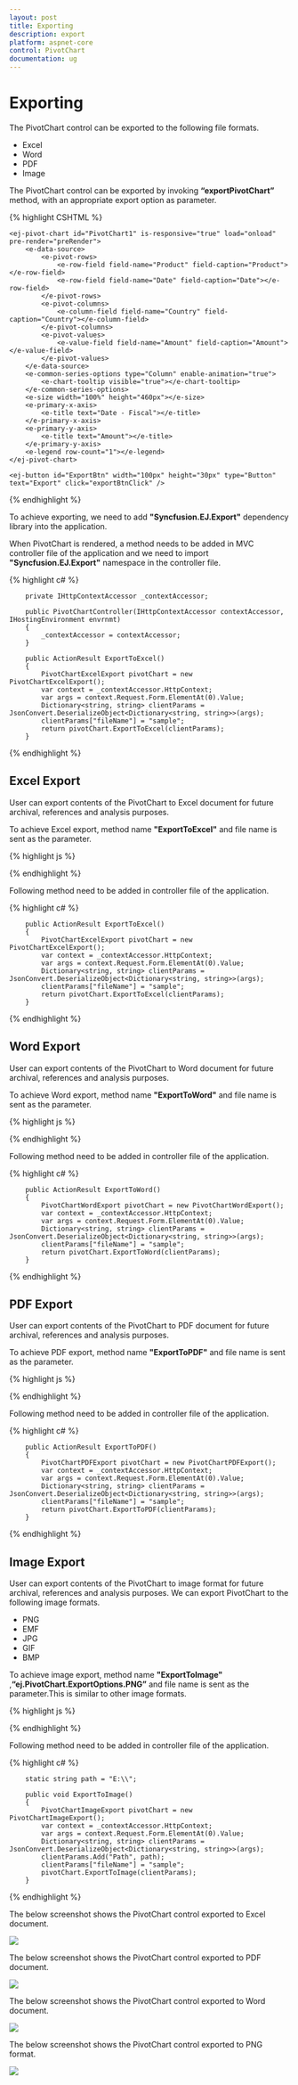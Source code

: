 ```yaml
---
layout: post
title: Exporting
description: export
platform: aspnet-core
control: PivotChart
documentation: ug
---
```


# Exporting

The PivotChart control can be exported to the following file formats.

* Excel
* Word
* PDF
* Image

The PivotChart control can be exported by invoking **“exportPivotChart”** method, with an appropriate export option as parameter.

{% highlight CSHTML %}

    <ej-pivot-chart id="PivotChart1" is-responsive="true" load="onload" pre-render="preRender">
        <e-data-source>
            <e-pivot-rows>
                <e-row-field field-name="Product" field-caption="Product"></e-row-field>
                <e-row-field field-name="Date" field-caption="Date"></e-row-field>
            </e-pivot-rows>
            <e-pivot-columns>
                <e-column-field field-name="Country" field-caption="Country"></e-column-field>
            </e-pivot-columns>
            <e-pivot-values>
                <e-value-field field-name="Amount" field-caption="Amount"></e-value-field>
            </e-pivot-values>
        </e-data-source>
        <e-common-series-options type="Column" enable-animation="true">
            <e-chart-tooltip visible="true"></e-chart-tooltip>
        </e-common-series-options>
        <e-size width="100%" height="460px"></e-size>
        <e-primary-x-axis>
            <e-title text="Date - Fiscal"></e-title>
        </e-primary-x-axis>
        <e-primary-y-axis>
            <e-title text="Amount"></e-title>
        </e-primary-y-axis>
        <e-legend row-count="1"></e-legend>
    </ej-pivot-chart>

    <ej-button id="ExportBtn" width="100px" height="30px" type="Button" text="Export" click="exportBtnClick" />

  <script type="text/javascript">

        function exportBtnClick(args) {
            var PivotChartObj = $('#PivotChart1').data("ejPivotChart");
            var ChartObj = $("#" + PivotChartObj._id + "Container").data("ejChart");
            ChartObj.model.border.opacity = 1;
            ChartObj.redraw();
            PivotChartObj.exportPivotChart("ExportToExcel", "Sample", ej.PivotChart.ExportOptions.Excel);
        }

            function onload(args) {
            args.model.dataSource.data = [
                                        { Amount: 100, Country: "Canada", Date: "FY 2005", Product: "Bike", Quantity: 2, State: "Alberta" },
                                        { Amount: 200, Country: "Canada", Date: "FY 2006", Product: "Van", Quantity: 3, State: "British Columbia" },
                                        { Amount: 300, Country: "Canada", Date: "FY 2007", Product: "Car", Quantity: 4, State: "Brunswick" },
                                        { Amount: 150, Country: "Canada", Date: "FY 2008", Product: "Bike", Quantity: 3, State: "Manitoba" },
                                        { Amount: 200, Country: "Canada", Date: "FY 2006", Product: "Car", Quantity: 4, State: "Ontario" },
                                        { Amount: 100, Country: "Canada", Date: "FY 2007", Product: "Van", Quantity: 1, State: "Quebec" },
                                        { Amount: 200, Country: "France", Date: "FY 2005", Product: "Bike", Quantity: 2, State: "Charente-Maritime" },
                                        { Amount: 250, Country: "France", Date: "FY 2006", Product: "Van", Quantity: 4, State: "Essonne" },
                                        { Amount: 300, Country: "France", Date: "FY 2007", Product: "Car", Quantity: 3, State: "Garonne (Haute)" },
                                        { Amount: 150, Country: "France", Date: "FY 2008", Product: "Van", Quantity: 2, State: "Gers" },
                                        { Amount: 200, Country: "Germany", Date: "FY 2006", Product: "Van", Quantity: 3, State: "Bayern" },
                                        { Amount: 250, Country: "Germany", Date: "FY 2007", Product: "Car", Quantity: 3, State: "Brandenburg" },
                                        { Amount: 150, Country: "Germany", Date: "FY 2008", Product: "Car", Quantity: 4, State: "Hamburg" },
                                        { Amount: 200, Country: "Germany", Date: "FY 2008", Product: "Bike", Quantity: 4, State: "Hessen" },
                                        { Amount: 150, Country: "Germany", Date: "FY 2007", Product: "Van", Quantity: 3, State: "Nordrhein-Westfalen" },
                                        { Amount: 100, Country: "Germany", Date: "FY 2005", Product: "Bike", Quantity: 2, State: "Saarland" },
                                        { Amount: 150, Country: "United Kingdom", Date: "FY 2008", Product: "Bike", Quantity: 5, State: "England" },
                                        { Amount: 250, Country: "United States", Date: "FY 2007", Product: "Car", Quantity: 4, State: "Alabama" },
                                        { Amount: 200, Country: "United States", Date: "FY 2005", Product: "Van", Quantity: 4, State: "California" },
                                        { Amount: 100, Country: "United States", Date: "FY 2006", Product: "Bike", Quantity: 2, State: "Colorado" },
                                        { Amount: 150, Country: "United States", Date: "FY 2008", Product: "Car", Quantity: 3, State: "New Mexico" },
                                        { Amount: 200, Country: "United States", Date: "FY 2005", Product: "Bike", Quantity: 4, State: "New York" },
                                        { Amount: 250, Country: "United States", Date: "FY 2008", Product: "Car", Quantity: 3, State: "North Carolina" },
                                        { Amount: 300, Country: "United States", Date: "FY 2007", Product: "Van", Quantity: 4, State: "South Carolina" }
            ];
            loadTheme(args);
        }
   </script>
    
{% endhighlight %}

To achieve exporting, we need to add **"Syncfusion.EJ.Export"** dependency library into the application.

When PivotChart is rendered, a method needs to be added in MVC controller file of the application and we need to import **"Syncfusion.EJ.Export"** namespace in the controller file. 

{% highlight c# %}

        private IHttpContextAccessor _contextAccessor;
        
        public PivotChartController(IHttpContextAccessor contextAccessor, IHostingEnvironment envrnmt)
        {
            _contextAccessor = contextAccessor;
        }

        public ActionResult ExportToExcel()
        {
            PivotChartExcelExport pivotChart = new PivotChartExcelExport();
            var context = _contextAccessor.HttpContext;
            var args = context.Request.Form.ElementAt(0).Value;
            Dictionary<string, string> clientParams = JsonConvert.DeserializeObject<Dictionary<string, string>>(args);
            clientParams["fileName"] = "sample";
            return pivotChart.ExportToExcel(clientParams);
        }
        
{% endhighlight %}

## Excel Export

User can export contents of the PivotChart to Excel document for future archival, references and analysis purposes.

To achieve Excel export, method name **"ExportToExcel"** and file name is sent as the parameter.

{% highlight js %}

   <script type="text/javascript">

       function exportBtnClick(args) {
            var PivotChartObj = $('#PivotChart1').data("ejPivotChart");
            var ChartObj = $("#" + PivotChartObj._id + "Container").data("ejChart");
            ChartObj.model.border.opacity = 1;
            ChartObj.redraw();
            PivotChartObj.exportPivotChart("ExportToExcel", "Sample", ej.PivotChart.ExportOptions.Excel);
        }

   </script>
    
{% endhighlight %}  

Following method need to be added in controller file of the application.

{% highlight c# %}

        public ActionResult ExportToExcel()
        {
            PivotChartExcelExport pivotChart = new PivotChartExcelExport();
            var context = _contextAccessor.HttpContext;
            var args = context.Request.Form.ElementAt(0).Value;
            Dictionary<string, string> clientParams = JsonConvert.DeserializeObject<Dictionary<string, string>>(args);
            clientParams["fileName"] = "sample";
            return pivotChart.ExportToExcel(clientParams);
        }

{% endhighlight %}

## Word Export
User can export contents of the PivotChart to Word document for future archival, references and analysis purposes.

To achieve Word export, method name **"ExportToWord"** and file name is sent as the parameter.

{% highlight js %}

   <script type="text/javascript">

       function exportBtnClick(args) {
            var PivotChartObj = $('#PivotChart1').data("ejPivotChart");
            var ChartObj = $("#" + PivotChartObj._id + "Container").data("ejChart");
            ChartObj.model.size.width = "700px";
            ChartObj.redraw();
            PivotChartObj.exportPivotChart("ExportToWord", "Sample", ej.PivotChart.ExportOptions.Word);
            ChartObj.model.size.width = "100%";
            ChartObj.redraw();
        }

   </script>
    
{% endhighlight %}  

Following method need to be added in controller file of the application.

{% highlight c# %}

        public ActionResult ExportToWord()
        {
            PivotChartWordExport pivotChart = new PivotChartWordExport();
            var context = _contextAccessor.HttpContext;
            var args = context.Request.Form.ElementAt(0).Value;
            Dictionary<string, string> clientParams = JsonConvert.DeserializeObject<Dictionary<string, string>>(args);
            clientParams["fileName"] = "sample";
            return pivotChart.ExportToWord(clientParams);
        }

{% endhighlight %}

## PDF Export

User can export contents of the PivotChart to PDF document for future archival, references and analysis purposes.

To achieve PDF export, method name **"ExportToPDF"** and file name is sent as the parameter.

{% highlight js %}

   <script type="text/javascript">

       function exportBtnClick(args) {
            var PivotChartObj = $('#PivotChart1').data("ejPivotChart");
            var ChartObj = $("#" + PivotChartObj._id + "Container").data("ejChart");
            ChartObj.model.size.width = "500px";
            ChartObj.redraw();
            PivotChartObj.exportPivotChart("ExportToPDF", "Sample", ej.PivotChart.ExportOptions.PDF);
            ChartObj.model.size.width = "100%";
            ChartObj.redraw();
        }

   </script>
    
{% endhighlight %}  

Following method need to be added in controller file of the application.

{% highlight c# %}

        public ActionResult ExportToPDF()
        {
            PivotChartPDFExport pivotChart = new PivotChartPDFExport();
            var context = _contextAccessor.HttpContext;
            var args = context.Request.Form.ElementAt(0).Value;
            Dictionary<string, string> clientParams = JsonConvert.DeserializeObject<Dictionary<string, string>>(args);
            clientParams["fileName"] = "sample";
            return pivotChart.ExportToPDF(clientParams);
        }      

{% endhighlight %}

## Image Export
User can export contents of the PivotChart to image format for future archival, references and analysis purposes. We can export PivotChart to the following image formats.

* PNG
* EMF
* JPG
* GIF
* BMP

To achieve image export, method name **"ExportToImage"** ,**“ej.PivotChart.ExportOptions.PNG”** and file name is sent as the parameter.This is similar to other image formats.

{% highlight js %}

   <script type="text/javascript">

       function exportBtnClick(args) {
            var PivotChartObj = $('#PivotChart1').data("ejPivotChart");
            var ChartObj = $("#" + PivotChartObj._id + "Container").data("ejChart");
            ChartObj.model.border.opacity = 1;
            ChartObj.redraw();
            PivotChartObj.exportPivotChart("ExportToImage", "Sample", ej.PivotChart.ExportOptions.PNG);
        }

        function preRender(sender) {
            if (sender.model.theme.indexOf("light") > -1 || sender.model.theme == "bootstrap" || sender.model.theme == "material") {
                sender.model.background = "white";
                sender.model.chartArea.background = "white";
            }
            else {
                sender.model.background = "black";
                sender.model.chartArea.background = "black"
            }
        }

   </script>
    
{% endhighlight %}  

Following method need to be added in controller file of the application.

{% highlight c# %}

        static string path = "E:\\";

        public void ExportToImage()
        {
            PivotChartImageExport pivotChart = new PivotChartImageExport();
            var context = _contextAccessor.HttpContext;
            var args = context.Request.Form.ElementAt(0).Value;
            Dictionary<string, string> clientParams = JsonConvert.DeserializeObject<Dictionary<string, string>>(args);
            clientParams.Add("Path", path);
            clientParams["fileName"] = "sample";
            pivotChart.ExportToImage(clientParams);
        }

{% endhighlight %}

The below screenshot shows the PivotChart control exported to Excel document.

![](Export_images/Export_ExcelClient.png)

The below screenshot shows the PivotChart control exported to PDF document.

![](Export_images/Export_PDFClient.png)

The below screenshot shows the PivotChart control exported to Word document.

![](Export_images/Export_WordClient.png)

The below screenshot shows the PivotChart control exported to PNG format.

![](Export_images/Export_PNGClient.png)